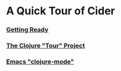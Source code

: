 # A Quick Tour of Cider

### [Getting Ready](Getting_Ready.md)
### [The Clojure "Tour" Project](Tour_Project.md)
### [Emacs "clojure-mode"](Clojure_Mode.md)








